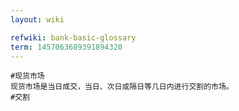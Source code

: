 ```yaml
---
layout: wiki

refwiki: bank-basic-glossary
term: 1457063689391894320
---
```


```
#现货市场 
现货市场是当日成交，当日、次日或隔日等几日内进行交割的市场。 
#交割

```
